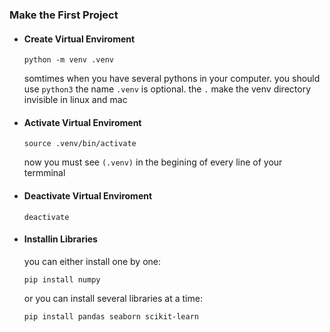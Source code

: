 ### Make the First Project


* #### Create Virtual Enviroment
    ```
    python -m venv .venv
    ```
    somtimes when you have several pythons in your computer. you should use ```python3```
    the name ```.venv``` is optional. the ```.``` make the venv directory invisible in linux and mac

* #### Activate Virtual Enviroment
    ```
    source .venv/bin/activate
    ```
    now you must see ```(.venv)``` in the begining of every line of your termminal

* #### Deactivate Virtual Enviroment
    ```
    deactivate
    ```

* #### Installin Libraries
    you can either install one by one:
    ```
    pip install numpy
    ```
    or you can install several libraries at a time:
    ```
    pip install pandas seaborn scikit-learn
    ```
